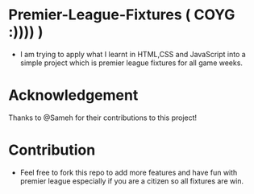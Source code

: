 # Premier-League-Fixtures ( COYG :)))) )
- I am trying to apply what I learnt in HTML,CSS and JavaScript into a simple project which is premier league fixtures for all game weeks.

# Acknowledgement
Thanks to @Sameh for their contributions to this project!

# Contribution
- Feel free to fork this repo to add more features and have fun with premier league especially if you are a citizen so all fixtures are win.
